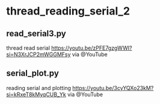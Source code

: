 # thread_reading_serial_2

## read_serial3.py

thread read serial https://youtu.be/zPFE7gzgWWI?si=N3XrJCP2mWGGMFsy via @YouTube 

## serial_plot.py

reading serial and plotting https://youtu.be/3cyYQXo23kM?si=kRxeT8kMyqCUB_Yk via @YouTube 

